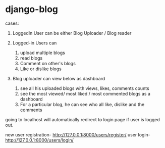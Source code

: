 # django-blog

cases:
   1. LoggedIn User can be either  Blog Uploader / Blog reader
   
   2. Logged-in Users can 
      1. upload multiple blogs
	    2. read blogs
	    3. Comment on other's blogs
	    4. Like or dislike blogs
	  
   3. Blog uploader can view below as dashboard
      1. see all his uploaded blogs with views, likes, comments counts 
      2. see the most viewed/ most liked / most commented blogs as a dashboard
      3. For a particular blog, he can see who all like, dislike and the comments
      
 going to localhost will automatically redirect to login page if user is logged out.
 
 new user registration- http://127.0.0.1:8000/users/register/
 user login- http://127.0.0.1:8000/users/login/
 
 
